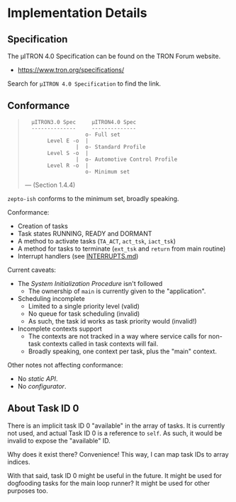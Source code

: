 Implementation Details
======================

## Specification

The µITRON 4.0 Specification can be found on the TRON Forum website.

 - https://www.tron.org/specifications/

Search for `µITRON 4.0 Specification` to find the link.


## Conformance

> ```
>   µITRON3.0 Spec     µITRON4.0 Spec
>   --------------     --------------
>                    o- Full set
>        Level E -o  |
>                 |  o- Standard Profile
>        Level S -o  |
>                 |  o- Automotive Control Profile
>        Level R -o  |
>                    o- Minimum set
> ```
> 
> — (Section 1.4.4)

`zepto-ish` conforms to the minimum set, broadly speaking.

Conformance:

 - Creation of tasks
 - Task states RUNNING, READY and DORMANT
 - A method to activate tasks (`TA_ACT`, `act_tsk`, `iact_tsk`)
 - A method for tasks to terminate (`ext_tsk` and `return` from main routine)
 - Interrupt handlers (see [INTERRUPTS.md](INTERRUPTS.md))

Current caveats:

 - The *System Initialization Procedure* isn't followed
   - The ownership of `main` is currently given to the "application".
 - Scheduling incomplete
   - Limited to a single priority level (valid)
   - No queue for task scheduling (invalid)
   - As such, the task id works as task priority would (invalid!)
 - Incomplete contexts support
   - The contexts are not tracked in a way where service calls for non-task contexts called in task contexts will fail.
   - Broadly speaking, one context per task, plus the "main" context.

Other notes not affecting conformance:

 - No *static API*.
 - No *configurator*.


## About Task ID 0

There is an implicit task ID 0 "available" in the array of tasks.
It is currently not used, and actual Task ID 0 is a reference to `self`.
As such, it would be invalid to expose the "available" ID.

Why does it exist there?
Convenience!
This way, I can map task IDs to array indices.

With that said, task ID 0 might be useful in the future.
It might be used for dogfooding tasks for the main loop runner?
It might be used for other purposes too.
